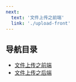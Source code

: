 ```yaml
---
next:
  text: '文件上传之前端'
  link: './upload-front'
---
```


## 导航目录
- [文件上传之前端](./upload-front)
- [文件上传之后端](./upload-back)